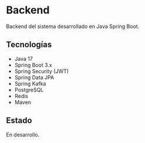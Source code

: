 # Backend

Backend del sistema desarrollado en Java Spring Boot.

## Tecnologías

- Java 17
- Spring Boot 3.x
- Spring Security (JWT)
- Spring Data JPA
- Spring Kafka
- PostgreSQL
- Redis
- Maven

## Estado

En desarrollo.
